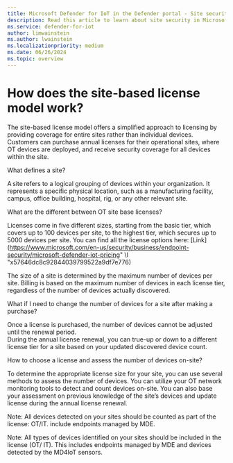 ```yaml
---
title: Microsoft Defender for IoT in the Defender portal - Site security 
description: Read this article to learn about site security in Microsoft Defender for IoT in the Defender portal.
ms.service: defender-for-iot
author: limwainstein
ms.author: lwainstein
ms.localizationpriority: medium
ms.date: 06/26/2024
ms.topic: overview
---
```


# How does the site-based license model work?

The site-based license model offers a simplified approach to licensing by providing coverage for entire sites rather than individual devices. Customers can purchase annual licenses for their operational sites, where OT devices are deployed, and receive security coverage for all devices within the site.  

What defines a site?  

A site refers to a logical grouping of devices within your organization. It represents a specific physical location, such as a manufacturing facility, campus, office building, hospital, rig, or any other relevant site.  

What are the different between OT site base licenses?

Licenses come in five different sizes, starting from the basic tier, which covers up to 100 devices per site, to the highest tier, which secures up to 5000 devices per site. You can find all the license options here: [Link](https://www.microsoft.com/en-us/security/business/endpoint-security/microsoft-defender-iot-pricing" \l "x57646dc8c92844039799522a9df7e776)

The size of a site is determined by the maximum number of devices per site.  Billing is based on the maximum number of devices in each license tier, regardless of the number of devices actually discovered.  

What if I need to change the number of devices for a site after making a purchase?  

Once a license is purchased, the number of devices cannot be adjusted until the renewal period.  
During the annual license renewal, you can true-up or down to a different license tier for a site based on your updated discovered device count.

How to choose a license and assess the number of devices on-site?

To determine the appropriate license size for your site, you can use several methods to assess the number of devices. You can utilize your OT network monitoring tools to detect and count devices on-site. You can also base your assessment on previous knowledge of the site’s devices and update license during the annual license renewal.  

Note: All devices detected on your sites should be counted as part of the license: OT/IT. include endpoints managed by MDE.

Note: All types of devices identified on your sites should be included in the license (OT/ IT). This includes endpoints managed by MDE and devices detected by the MD4IoT sensors.
